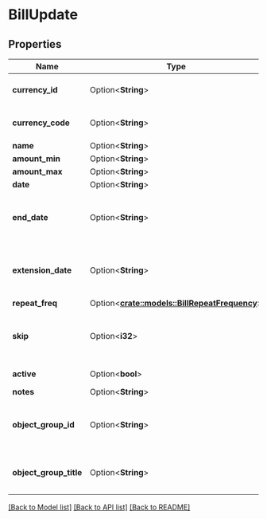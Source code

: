 # BillUpdate

## Properties

Name | Type | Description | Notes
------------ | ------------- | ------------- | -------------
**currency_id** | Option<**String**> | Use either currency_id or currency_code | [optional]
**currency_code** | Option<**String**> | Use either currency_id or currency_code | [optional]
**name** | Option<**String**> |  | [optional]
**amount_min** | Option<**String**> |  | [optional]
**amount_max** | Option<**String**> |  | [optional]
**date** | Option<**String**> |  | [optional]
**end_date** | Option<**String**> | The date after which this bill is no longer valid or applicable | [optional]
**extension_date** | Option<**String**> | The date before which the bill must be renewed (or cancelled) | [optional]
**repeat_freq** | Option<[**crate::models::BillRepeatFrequency**](BillRepeatFrequency.md)> |  | [optional]
**skip** | Option<**i32**> | How often the bill must be skipped. 1 means a bi-monthly bill. | [optional]
**active** | Option<**bool**> | If the bill is active. | [optional]
**notes** | Option<**String**> |  | [optional]
**object_group_id** | Option<**String**> | The group ID of the group this object is part of. NULL if no group. | [optional]
**object_group_title** | Option<**String**> | The name of the group. NULL if no group. | [optional]

[[Back to Model list]](../README.md#documentation-for-models) [[Back to API list]](../README.md#documentation-for-api-endpoints) [[Back to README]](../README.md)


